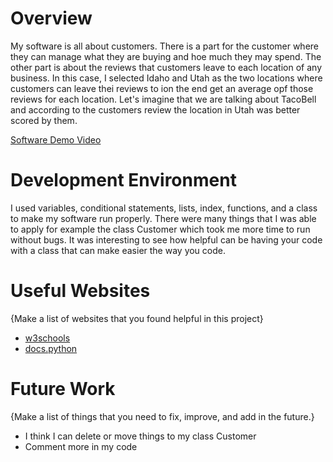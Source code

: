 # Overview

My software is all about customers. There is a part for the customer where they can
manage what they are buying and hoe much they may spend. The other part is about the reviews that customers leave to each location of any business. In this case, I selected Idaho and Utah as the two locations where customers can leave thei reviews to ion the end get an average opf those reviews for each location. Let's imagine that we are talking about TacoBell and according to the customers review the location in Utah was better scored by them.

[Software Demo Video](https://youtu.be/bs9Djb0_LZs)

# Development Environment

I used variables, conditional statements, lists, index, functions, and a class to make my software run properly. There were many things that I was able to apply for example the class Customer which took me more time to run without bugs. It was interesting to see how helpful can be having your code with a class that can make easier the way you code.

# Useful Websites

{Make a list of websites that you found helpful in this project}
* [w3schools](https://www.w3schools.com/python/default.asp)
* [docs.python](https://docs.python.org/3.8/library/index.html)

# Future Work

{Make a list of things that you need to fix, improve, and add in the future.}
* I think I can delete or move things to my class Customer
* Comment more in my code
